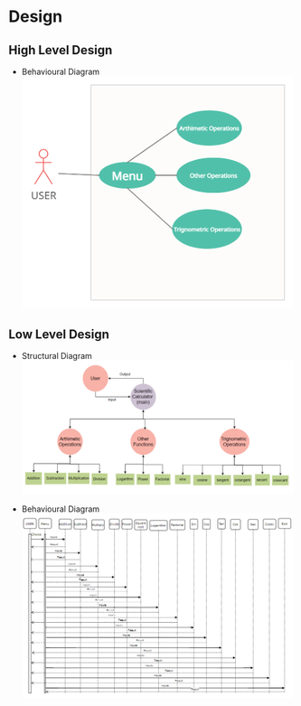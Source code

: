 # Design

## High Level Design 
* Behavioural Diagram
![Behavioural](https://github.com/ShodaPratheepKumarReddy/stepin255967/blob/main/2_Architecture/hld_1.png)

## Low Level Design 
* Structural Diagram
![Structural](https://github.com/ShodaPratheepKumarReddy/stepin255967/blob/main/2_Architecture/Structural.png)

* Behavioural Diagram
![Behavioural](https://github.com/ShodaPratheepKumarReddy/stepin255967/blob/main/2_Architecture/Behaviour.png)
